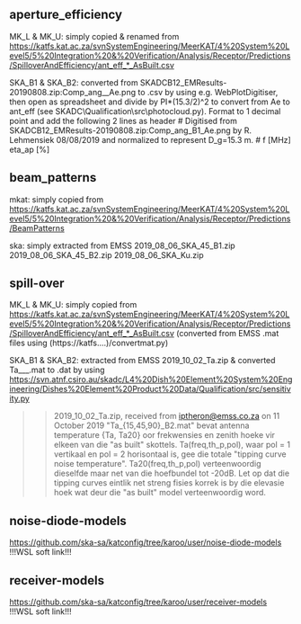 aperture_efficiency
-------------------
MK_L & MK_U: simply copied & renamed from https://katfs.kat.ac.za/svnSystemEngineering/MeerKAT/4%20System%20Level5/5%20Integration%20&%20Verification/Analysis/Receptor/Predictions/SpilloverAndEfficiency/ant_eff_*_AsBuilt.csv

SKA_B1 & SKA_B2: converted from SKADCB12_EMResults-20190808.zip:Comp_ang__Ae.png to .csv by using e.g. WebPlotDigitiser, then open as spreadsheet and divide by PI*(15.3/2)^2 to convert from Ae to ant_eff (see SKADC\Qualification\src\photocloud.py).
Format to 1 decimal point and add the following 2 lines as header
    # Digitised from SKADCB12_EMResults-20190808.zip:Comp_ang_B1_Ae.png by R. Lehmensiek 08/08/2019 and normalized to represent D_g=15.3 m.
    # f [MHz]	eta_ap [%]



beam_patterns
-------------
mkat: simply copied from https://katfs.kat.ac.za/svnSystemEngineering/MeerKAT/4%20System%20Level5/5%20Integration%20&%20Verification/Analysis/Receptor/Predictions/BeamPatterns

ska: simply extracted from EMSS 2019_08_06_SKA_45_B1.zip  2019_08_06_SKA_45_B2.zip  2019_08_06_SKA_Ku.zip



spill-over
----------
MK_L & MK_U: simply copied from https://katfs.kat.ac.za/svnSystemEngineering/MeerKAT/4%20System%20Level5/5%20Integration%20&%20Verification/Analysis/Receptor/Predictions/SpilloverAndEfficiency/ant_eff_*_AsBuilt.csv
(converted from EMSS .mat files using (https://katfs....)/convertmat.py)

SKA_B1 & SKA_B2: extracted from EMSS 2019_10_02_Ta.zip & converted Ta___.mat to .dat by using https://svn.atnf.csiro.au/skadc/L4%20Dish%20Element%20System%20Engineering/Dishes%20Element%20Product%20Data/Qualification/src/sensitivity.py
>> 2019_10_02_Ta.zip, received from iptheron@emss.co.za on 11 October 2019
>>    "Ta_{15,45,90}_B2.mat" bevat antenna temperature {Ta, Ta20} oor frekwensies en zenith hoeke vir elkeen van die "as built" skottels. Ta(freq,th_p,pol), waar pol = 1 vertikaal en pol = 2 horisontaal is, gee die totale "tipping curve noise temperature". Ta20(freq,th_p,pol) verteenwoordig dieselfde maar net van die hoefbundel tot -20dB.
>>    Let op dat die tipping curves eintlik net streng fisies korrek is by die elevasie hoek wat deur die "as built" model verteenwoordig word.


noise-diode-models
------------------
https://github.com/ska-sa/katconfig/tree/karoo/user/noise-diode-models  !!!WSL soft link!!! 

receiver-models
---------------
https://github.com/ska-sa/katconfig/tree/karoo/user/receiver-models  !!!WSL soft link!!! 

